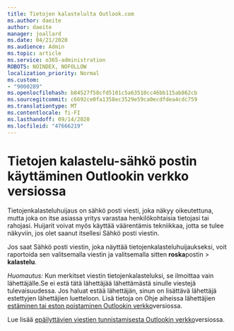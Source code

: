 ```yaml
---
title: Tietojen kalastelulta Outlook.com
ms.author: daeite
author: daeite
manager: joallard
ms.date: 04/21/2020
ms.audience: Admin
ms.topic: article
ms.service: o365-administration
ROBOTS: NOINDEX, NOFOLLOW
localization_priority: Normal
ms.custom:
- "9000289"
ms.openlocfilehash: b84527f58cfd5101c5a63510cc46bb115ab862cb
ms.sourcegitcommit: c6692ce0fa1358ec3529e59ca0ecdfdea4cdc759
ms.translationtype: MT
ms.contentlocale: fi-FI
ms.lasthandoff: 09/14/2020
ms.locfileid: "47666219"
---
```

# <a name="how-to-deal-with-a-phishing-email-in-outlook-on-the-web"></a>Tietojen kalastelu-sähkö postin käyttäminen Outlookin verkko versiossa

Tietojenkalasteluhuijaus on sähkö posti viesti, joka näkyy oikeutettuna, mutta joka on itse asiassa yritys varastaa henkilökohtaisia tietojasi tai rahojasi. Huijarit voivat myös käyttää väärentämis tekniikkaa, jotta se tulee näkyviin, jos olet saanut itsellesi Sähkö posti viestin.

Jos saat Sähkö posti viestin, joka näyttää tietojenkalasteluhuijaukseksi, voit raportoida sen valitsemalla viestin ja valitsemalla sitten **roska**postin  >  **kalastelu**.

*Huomautus:* Kun merkitset viestin tietojenkalasteluksi, se ilmoittaa vain lähettäjälle.Se ei estä tätä lähettäjää lähettämästä sinulle viestejä tulevaisuudessa. Jos haluat estää lähettäjän, sinun on lisättävä lähettäjä estettyjen lähettäjien luetteloon. Lisä tietoja on Ohje aiheissa lähettäjien [estäminen tai eston poistaminen Outlookin verkko](https://support.office.com/article/9bf812d4-6995-4d19-901a-76d6e26939b0)versiossa.

Lue lisää [epäilyttävien viestien tunnistamisesta Outlookin verkko](https://support.office.com/article/3d44102b-6ce3-4f7c-a359-b623bec82206)versiossa.